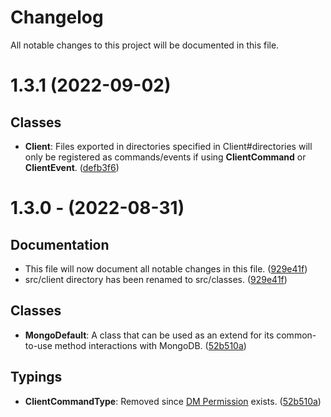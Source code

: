# Changelog

All notable changes to this project will be documented in this file.

# 1.3.1 (2022-09-02)

## Classes

- **Client**: Files exported in directories specified in Client#directories will only be registered as commands/events if using **ClientCommand** or **ClientEvent**. ([defb3f6](https://github.com/callmeglenn/glenncord/commit/defb3f68e98d4be866f093010a7ded21fe66f539d))

# 1.3.0 - (2022-08-31)

## Documentation
- This file will now document all notable changes in this file. ([929e41f](https://github.com/callmeglenn/glenncord/commit/929e41faeaf5853431af5a6b85b9305f55716c2d))
- src/client directory has been renamed to src/classes. ([929e41f](https://github.com/callmeglenn/glenncord/commit/929e41faeaf5853431af5a6b85b9305f55716c2d))

## Classes

- **MongoDefault**: A class that can be used as an extend for its common-to-use method interactions with MongoDB. ([52b510a](https://github.com/callmeglenn/glenncord/commit/52b510a800a549d6133f1bac883d434be949b311))

## Typings

- **ClientCommandType**: Removed since [DM Permission](https://discord.js.org/#/docs/builders/main/class/SlashCommandBuilder?scrollTo=setDMPermission) exists. ([52b510a](https://github.com/callmeglenn/glenncord/commit/52b510a800a549d6133f1bac883d434be949b311))

